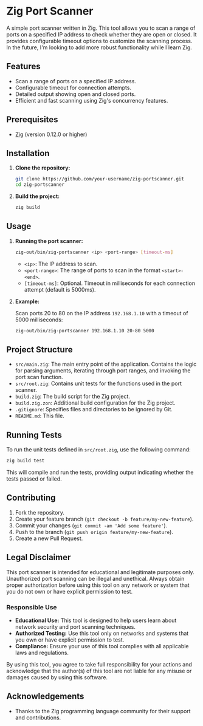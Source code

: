
# Zig Port Scanner

A simple port scanner written in Zig. This tool allows you to scan a range of ports on a specified IP address to check whether they are open or closed. It provides configurable timeout options to customize the scanning process. In the future, I'm looking to add more robust functionality while I learn Zig.

## Features

- Scan a range of ports on a specified IP address.
- Configurable timeout for connection attempts.
- Detailed output showing open and closed ports.
- Efficient and fast scanning using Zig's concurrency features.

## Prerequisites

- [Zig](https://ziglang.org/) (version 0.12.0 or higher)

## Installation

1. **Clone the repository:**

   ```sh
   git clone https://github.com/your-username/zig-portscanner.git
   cd zig-portscanner
   ```

2. **Build the project:**

   ```sh
   zig build
   ```

## Usage

1. **Running the port scanner:**

   ```sh
   zig-out/bin/zig-portscanner <ip> <port-range> [timeout-ms]
   ```

   - `<ip>`: The IP address to scan.
   - `<port-range>`: The range of ports to scan in the format `<start>-<end>`.
   - `[timeout-ms]`: Optional. Timeout in milliseconds for each connection attempt (default is 5000ms).

2. **Example:**

   Scan ports 20 to 80 on the IP address `192.168.1.10` with a timeout of 5000 milliseconds:

   ```sh
   zig-out/bin/zig-portscanner 192.168.1.10 20-80 5000
   ```

## Project Structure

- `src/main.zig`: The main entry point of the application. Contains the logic for parsing arguments, iterating through port ranges, and invoking the port scan function.
- `src/root.zig`: Contains unit tests for the functions used in the port scanner.
- `build.zig`: The build script for the Zig project.
- `build.zig.zon`: Additional build configuration for the Zig project.
- `.gitignore`: Specifies files and directories to be ignored by Git.
- `README.md`: This file.

## Running Tests

To run the unit tests defined in `src/root.zig`, use the following command:

```sh
zig build test
```

This will compile and run the tests, providing output indicating whether the tests passed or failed.

## Contributing

1. Fork the repository.
2. Create your feature branch (`git checkout -b feature/my-new-feature`).
3. Commit your changes (`git commit -am 'Add some feature'`).
4. Push to the branch (`git push origin feature/my-new-feature`).
5. Create a new Pull Request.

## Legal Disclaimer

This port scanner is intended for educational and legitimate purposes only. Unauthorized port scanning can be illegal and unethical. Always obtain proper authorization before using this tool on any network or system that you do not own or have explicit permission to test.

### Responsible Use

- **Educational Use:** This tool is designed to help users learn about network security and port scanning techniques.
- **Authorized Testing:** Use this tool only on networks and systems that you own or have explicit permission to test.
- **Compliance:** Ensure your use of this tool complies with all applicable laws and regulations.

By using this tool, you agree to take full responsibility for your actions and acknowledge that the author(s) of this tool are not liable for any misuse or damages caused by using this software.

## Acknowledgements

- Thanks to the Zig programming language community for their support and contributions.
